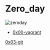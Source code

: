 # Zero_day


![zeroday](https://user-images.githubusercontent.com/85587286/160320471-7d1a377f-209b-4ca7-a396-e66720376b8a.jpeg)




* [0x00-vagrant](https://github.com/elkinguerrero007/zero_day/tree/main/0x00-vagrant)

[0x03-git](https://github.com/elkinguerrero007/zero_day/tree/main/0x03-git)
